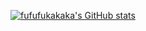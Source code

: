 [![fufufukakaka's GitHub stats](https://github-readme-stats.vercel.app/api?username=fufufukakaka)](https://github.com/anuraghazra/github-readme-stats)
